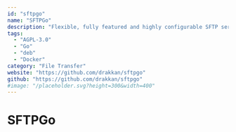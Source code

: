 ```yaml
---
id: "sftpgo"
name: "SFTPGo"
description: "Flexible, fully featured and highly configurable SFTP server with optional FTP/S and WebDAV support."
tags:
  - "AGPL-3.0"
  - "Go"
  - "deb"
  - "Docker"
category: "File Transfer"
website: "https://github.com/drakkan/sftpgo"
github: "https://github.com/drakkan/sftpgo"
#image: "/placeholder.svg?height=300&width=400"
---
```


# SFTPGo
